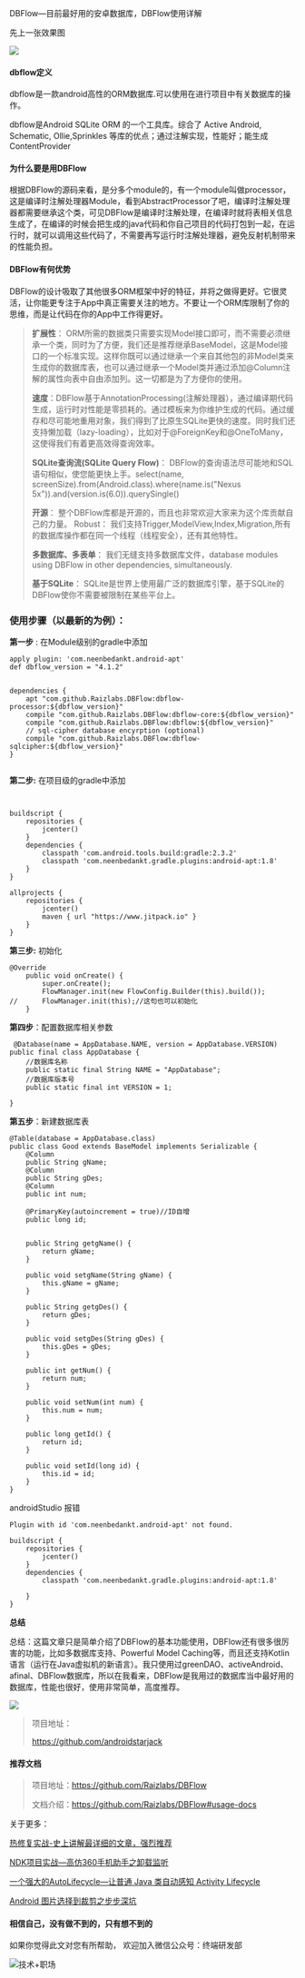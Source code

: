 DBFlow—目前最好用的安卓数据库，DBFlow使用详解


先上一张效果图

![](http://upload-images.jianshu.io/upload_images/4614633-3b4f145f12797570.gif?imageMogr2/auto-orient/strip%7CimageView2/2/w/1240)


#### dbflow定义

 dbflow是一款android高性的ORM数据库.可以使用在进行项目中有关数据库的操作。

dbflow是Android SQLite ORM 的一个工具库。综合了 Active Android, Schematic, Ollie,Sprinkles 等库的优点；通过注解实现，性能好；能生成 ContentProvider


#### 为什么要是用DBFlow

根据DBFlow的源码来看，是分多个module的，有一个module叫做processor，这是编译时注解处理器Module，看到AbstractProcessor了吧，编译时注解处理器都需要继承这个类，可见DBFlow是编译时注解处理，在编译时就将表相关信息生成了，在编译的时候会把生成的java代码和你自己项目的代码打包到一起，在运行时，就可以调用这些代码了，不需要再写运行时注解处理器，避免反射机制带来的性能负担。

#### DBFlow有何优势

DBFlow的设计吸取了其他很多ORM框架中好的特征，并将之做得更好。它很灵活，让你能更专注于App中真正需要关注的地方。不要让一个ORM库限制了你的思维，而是让代码在你的App中工作得更好。

>****扩展性****： ORM所需的数据类只需要实现Model接口即可，而不需要必须继承一个类，同时为了方便，我们还是推荐继承BaseModel，这是Model接口的一个标准实现。这样你既可以通过继承一个来自其他包的非Model类来生成你的数据库表，也可以通过继承一个Model类并通过添加@Column注解的属性向表中自由添加列。这一切都是为了方便你的使用。
>
> ****速度****：DBFlow基于AnnotationProcessing(注解处理器），通过编译期代码生成，运行时对性能是零损耗的。通过模板来为你维护生成的代码。通过缓存和尽可能地重用对象，我们得到了比原生SQLite更快的速度。同时我们还支持懒加载（lazy-loading），比如对于@ForeignKey和@OneToMany，这使得我们有着更高效得查询效率。
>
> ****SQLite查询流(SQLite Query Flow)****： DBFlow的查询语法尽可能地和SQL语句相似，使您能更快上手。select(name, screenSize).from(Android.class).where(name.is("Nexus 5x")).and(version.is(6.0)).querySingle()
>
> ****开源****： 整个DBFlow库都是开源的，而且也非常欢迎大家来为这个库贡献自己的力量。
> Robust： 我们支持Trigger,ModelView,Index,Migration,所有的数据库操作都在同一个线程（线程安全），还有其他特性。
>
> ****多数据库、多表单****： 我们无缝支持多数据库文件，database modules using DBFlow in other dependencies, simultaneously.
>
> ****基于SQLite****： SQLite是世界上使用最广泛的数据库引擎，基于SQLite的DBFlow使你不需要被限制在某些平台上。
>




### 使用步骤（以最新的为例）：

**第一步** :  在Module级别的gradle中添加
```
apply plugin: 'com.neenbedankt.android-apt'
def dbflow_version = "4.1.2"


dependencies {
    apt "com.github.Raizlabs.DBFlow:dbflow-processor:${dbflow_version}"
    compile "com.github.Raizlabs.DBFlow:dbflow-core:${dbflow_version}"
    compile "com.github.Raizlabs.DBFlow:dbflow:${dbflow_version}"
    // sql-cipher database encyrption (optional)
    compile "com.github.Raizlabs.DBFlow:dbflow-sqlcipher:${dbflow_version}"
}


```
**第二步:** 在项目级的gradle中添加
```


buildscript {
    repositories {
        jcenter()
    }
    dependencies {
        classpath 'com.android.tools.build:gradle:2.3.2'
        classpath 'com.neenbedankt.gradle.plugins:android-apt:1.8'
    }
}

allprojects {
    repositories {
        jcenter()
        maven { url "https://www.jitpack.io" }
    }
}

```
**第三步:**  初始化
```
@Override
    public void onCreate() {
        super.onCreate();
        FlowManager.init(new FlowConfig.Builder(this).build());
//      FlowManager.init(this);//这句也可以初始化
    }
```
**第四步**：配置数据库相关参数
```
 @Database(name = AppDatabase.NAME, version = AppDatabase.VERSION)
public final class AppDatabase {
    //数据库名称
    public static final String NAME = "AppDatabase";
    //数据库版本号
    public static final int VERSION = 1;

}

```
**第五步**：新建数据库表

```
@Table(database = AppDatabase.class)
public class Good extends BaseModel implements Serializable {
    @Column
    public String gName;
    @Column
    public String gDes;
    @Column
    public int num;

    @PrimaryKey(autoincrement = true)//ID自增
    public long id;


    public String getgName() {
        return gName;
    }

    public void setgName(String gName) {
        this.gName = gName;
    }

    public String getgDes() {
        return gDes;
    }

    public void setgDes(String gDes) {
        this.gDes = gDes;
    }

    public int getNum() {
        return num;
    }

    public void setNum(int num) {
        this.num = num;
    }

    public long getId() {
        return id;
    }

    public void setId(long id) {
        this.id = id;
    }
}

```

androidStudio 报错
```
Plugin with id 'com.neenbedankt.android-apt' not found.

```

```
buildscript {
    repositories {
        jcenter()
    }
    dependencies {
        classpath 'com.neenbedankt.gradle.plugins:android-apt:1.8'

    }
}
```





**总结**

总结：这篇文章只是简单介绍了DBFlow的基本功能使用，DBFlow还有很多很厉害的功能，比如多数据库支持、Powerful Model Caching等，而且还支持Kotlin语言（运行在Java虚拟机的新语言）。我只使用过greenDAO、activeAndroid、afinal、DBFlow数据库，所以在我看来，DBFlow是我用过的数据库当中最好用的数据库，性能也很好，使用非常简单，高度推荐。

![](http://upload-images.jianshu.io/upload_images/4614633-964a9f344afc3f00.gif?imageMogr2/auto-orient/strip%7CimageView2/2/w/1240)

> 项目地址：
>
> https://github.com/androidstarjack
>
#### 推荐文档

> 项目地址：https://github.com/Raizlabs/DBFlow
>
> 文档介绍：https://github.com/Raizlabs/DBFlow#usage-docs


关于更多：

[热修复实战-史上讲解最详细的文章，强烈推荐](http://mp.weixin.qq.com/s?__biz=MzI3OTU0MzI4MQ==&mid=100001255&idx=1&sn=6b1674c7578039b61b4c34825619c363&chksm=6b4769795c30e06fa1d02f89e7a3e230c2d9c5761b0256fd1ed33eee899803a95f574a144450#rd)

[NDK项目实战—高仿360手机助手之卸载监听](http://mp.weixin.qq.com/s?__biz=MzI3OTU0MzI4MQ==&mid=2247484610&idx=1&sn=d1b0805b95718cdd1dcb4b73d619d269&chksm=eb47685cdc30e14a6edb8a560f2b72bd66b566f2d23b120fa8b0d49607981687776c00cf3dd9&scene=21#wechat_redirect)

[一个强大的AutoLifecycle—让普通 Java 类自动感知 Activity Lifecycle](http://mp.weixin.qq.com/s?__biz=MzI3OTU0MzI4MQ==&mid=100001227&idx=1&sn=c3908e6cf25ab3e03f50e2cc7e73dd52&chksm=6b4769555c30e043d4da6697701a5a0f3c513f6a90a8f9dbb99f52a0ade5981f224b206f9c2b#rd)


[Android 图片选择到裁剪之步步深坑](http://mp.weixin.qq.com/s?__biz=MzI3OTU0MzI4MQ==&mid=2247484873&idx=1&sn=ff61bb74db725970d939a7b40ab0e06e&chksm=eb476957dc30e0417f04e9463949482d52ec30e181d38029f0dd18388b58448d067404678839&scene=21#wechat_redirect)

#### 相信自己，没有做不到的，只有想不到的

如果你觉得此文对您有所帮助， 欢迎加入微信公众号：终端研发部

![技术+职场](https://user-gold-cdn.xitu.io/2017/8/1/d354d51a5c58fb8a5ba576f2d9ea7a8e)
